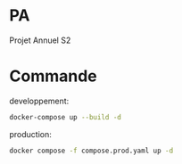 # PA
Projet Annuel S2 

# Commande

developpement:
```bash
docker-compose up --build -d
```

production:
```bash
docker compose -f compose.prod.yaml up -d
```
